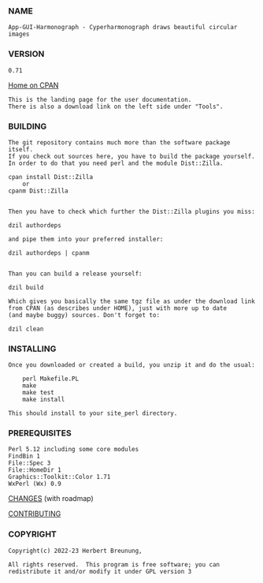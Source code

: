 ### NAME

    App-GUI-Harmonograph - Cyperharmonograph draws beautiful circular images

### VERSION

    0.71

[Home on CPAN](https://metacpan.org/pod/App-GUI-Harmonograph)

    This is the landing page for the user documentation.
    There is also a download link on the left side under "Tools".


### BUILDING

    The git repository contains much more than the software package itself.
    If you check out sources here, you have to build the package yourself.
    In order to do that you need perl and the module Dist::Zilla.

    cpan install Dist::Zilla
        or
    cpanm Dist::Zilla


    Then you have to check which further the Dist::Zilla plugins you miss:

    dzil authordeps

    and pipe them into your preferred installer:

    dzil authordeps | cpanm


    Than you can build a release yourself:

    dzil build

    Which gives you basically the same tgz file as under the download link
    from CPAN (as describes under HOME), just with more up to date
    (and maybe buggy) sources. Don't forget to:

    dzil clean


### INSTALLING

    Once you downloaded or created a build, you unzip it and do the usual:

        perl Makefile.PL
        make
        make test
        make install

    This should install to your site_perl directory.


### PREREQUISITES

    Perl 5.12 including some core modules
    FindBin 1
    File::Spec 3
    File::HomeDir 1
    Graphics::Toolkit::Color 1.71
    WxPerl (Wx) 0.9



[CHANGES](https://github.com/lichtkind/App-GUI-Harmonograph/blob/main/Changes) (with roadmap)

[CONTRIBUTING](https://github.com/lichtkind/App-GUI-Harmonograph/blob/main/CONTRIBUTING)

### COPYRIGHT

    Copyright(c) 2022-23 Herbert Breunung,

    All rights reserved.  This program is free software; you can
    redistribute it and/or modify it under GPL version 3
